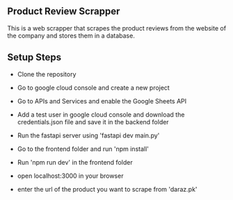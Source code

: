## Product Review Scrapper

This is a web scrapper that scrapes the product reviews from the website of the company and stores them in a database.

## Setup Steps
- Clone the repository
- Go to google cloud console and create a new project
- Go to APIs and Services and enable the Google Sheets API
- Add a test user in google cloud console and download the credentials.json file and save it in the backend folder
- Run the fastapi server using 'fastapi dev main.py'


- Go to the frontend folder and run 'npm install'
- Run 'npm run dev' in the frontend folder
- open localhost:3000 in your browser
- enter the url of the product you want to scrape from 'daraz.pk'